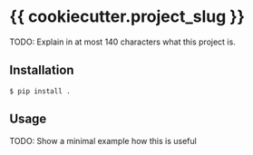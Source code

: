 # {{ cookiecutter.project_slug }}

TODO: Explain in at most 140 characters what this project is.

## Installation

```
$ pip install .
```

## Usage

TODO: Show a minimal example how this is useful
